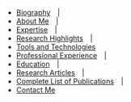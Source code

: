 <div class="nav-menu">
  
  <ul>
    <li><a href="#biography" style="margin-right: 10px;">Biography</a> |
    <li><a href="#about-me" style="margin-right: 10px;">About Me</a> |
    <li><a href="#expertise" style="margin-right: 10px;">Expertise</a> |
    <li><a href="#research-highlights" style="margin-right: 10px;">Research Highlights</a> |
    <li><a href="#tools-and-technologies" style="margin-right: 10px;">Tools and Technologies</a> 
    <li><a href="#professional-experience" style="margin-right: 10px;">Professional Experience</a> |
    <li><a href="#education" style="margin-right: 10px;">Education</a> |
    <li><a href="#research-articles" style="margin-right: 10px;">Research Articles</a> |
    <li><a href="#complete-list-of-publications" style="margin-right: 10px;">Complete List of Publications</a> |
    <li><a href="#contact-me">Contact Me</a>
  </ul>

</div>


  
